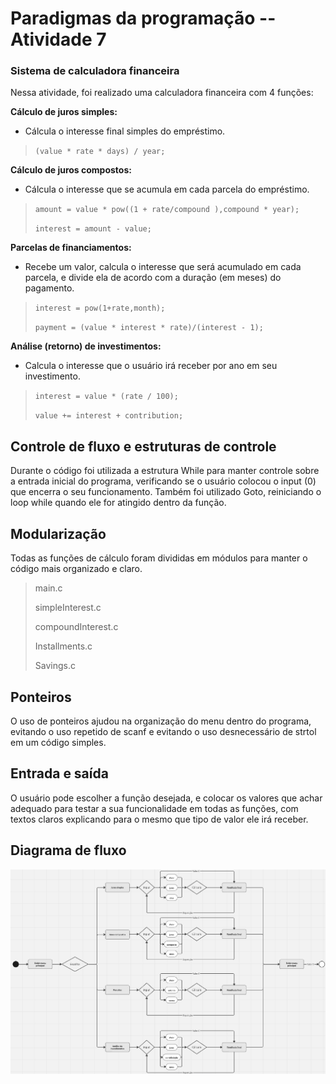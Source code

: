 # Paradigmas da programação -- Atividade 7

### Sistema de calculadora financeira 
Nessa atividade, foi realizado uma calculadora financeira com 4 funções:

**Cálculo de juros simples:**
- Cálcula o interesse final simples do empréstimo. 
> ` (value * rate * days) / year; `

**Cálculo de juros compostos:**
- Cálcula o interesse que se acumula em cada parcela do empréstimo. 
> ` amount = value * pow((1 + rate/compound ),compound * year); `
>
> ` interest = amount - value; `

**Parcelas de financiamentos:**
- Recebe um valor, calcula o interesse que será acumulado em cada parcela, e divide ela de acordo com a duração (em meses) do pagamento.
> ` interest = pow(1+rate,month); `
>
> ` payment = (value * interest * rate)/(interest - 1); `

**Análise (retorno) de investimentos:**
- Calcula o interesse que o usuário irá receber por ano em seu investimento. 
> ` interest = value * (rate / 100); `
>
> ` value += interest + contribution; `

## Controle de fluxo e estruturas de controle

Durante o código foi utilizada a estrutura While para manter controle sobre a entrada inicial do programa, verificando se o usuário colocou o input (0) que encerra o seu funcionamento.
Também foi utilizado Goto, reiniciando o loop while quando ele for atingido dentro da função.

## Modularização

Todas as funções de cálculo foram divididas em módulos para manter o código mais organizado e claro. 
> main.c
>
> simpleInterest.c
>
> compoundInterest.c
>
> Installments.c
>
> Savings.c

## Ponteiros

O uso de ponteiros ajudou na organização do menu dentro do programa, evitando o uso repetido de scanf e evitando o uso desnecessário de strtol em um código simples. 

## Entrada e saída 

O usuário pode escolher a função desejada, e colocar os valores que achar adequado para testar a sua funcionalidade em todas as funções, com textos claros explicando para o mesmo que tipo de valor ele irá receber.

## Diagrama de fluxo
![diagrama](https://github.com/PETROMYZONMONSTER/Simple-financial-Calc-C/blob/2069cad6697a8d561d17ffed11de88cde5322d08/diagrama.png "diagrama")
